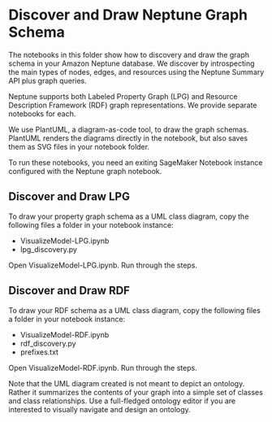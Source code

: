# Discover and Draw Neptune Graph Schema

The notebooks in this folder show how to discovery and draw the graph schema in your Amazon Neptune database. We discover by introspecting the main types of nodes, edges, and resources using the Neptune Summary API plus graph queries. 

Neptune supports both Labeled Property Graph (LPG) and Resource Description Framework (RDF) graph representations. We provide separate notebooks for each.

We use PlantUML, a diagram-as-code tool, to draw the graph schemas. PlantUML renders the diagrams directly in the notebook, but also saves them as SVG files in your notebook folder.

To run these notebooks, you need an exiting SageMaker Notebook instance configured with the Neptune graph notebook.

## Discover and Draw LPG
To draw your property graph schema as a UML class diagram, copy the following files a folder in your notebook instance:

- VisualizeModel-LPG.ipynb
- lpg_discovery.py

Open VisualizeModel-LPG.ipynb. Run through the steps. 

## Discover and Draw RDF
To draw your RDF schema as a UML class diagram, copy the following files a folder in your notebook instance:

- VisualizeModel-RDF.ipynb
- rdf_discovery.py
- prefixes.txt

Open VisualizeModel-RDF.ipynb. Run through the steps. 

Note that the UML diagram created is not meant to depict an ontology. Rather it summarizes the contents of your graph into a simple set of classes and class relationships. Use a full-fledged ontology editor if you are interested to visually navigate and design an ontology.

